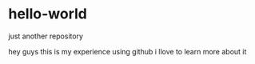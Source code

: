 # hello-world
just another repository

hey guys this is my experience using github
i llove to learn more about it
